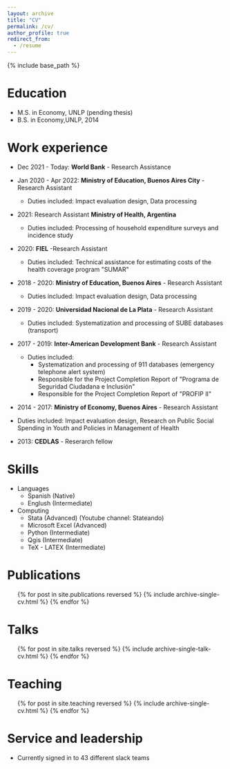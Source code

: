 ```yaml
---
layout: archive
title: "CV"
permalink: /cv/
author_profile: true
redirect_from:
  - /resume
---
```


{% include base_path %}

Education
======
* M.S. in Economy, UNLP (pending thesis)
* B.S. in Economy,UNLP, 2014

Work experience
======
* Dec 2021 - Today: **World Bank** - Research Assistance 



* Jan 2020 - Apr 2022: **Ministry of Education, Buenos Aires City** - Research Assistant
  * Duties included: Impact evaluation design, Data processing

* 2021: Research Assistant
**Ministry of Health, Argentina**
  * Duties included: Processing of household expenditure surveys and incidence study

* 2020: **FIEL** -Research Assistant
  * Duties included: Technical assistance for estimating costs of the health coverage program "SUMAR"

* 2018 - 2020: **Ministry of Education, Buenos Aires** - Research Assistant
  * Duties included: Impact evaluation design, Data processing

* 2019 - 2020: **Universidad Nacional de La Plata** - Research Assistant
  * Duties included: Systematization and processing of SUBE databases (transport)
 
* 2017 - 2019: **Inter-American Development Bank** - Research Assistant
  * Duties included:
    *  Systematization and processing of 911 databases (emergency telephone alert system)
    *  Responsible for the Project Completion Report of "Programa de Seguridad Ciudadana e Inclusión"
    *  Responsible for the Project Completion Report of "PROFIP II"

 * 2014 - 2017: **Ministry of Economy, Buenos Aires** - Research Assistant
  * Duties included: Impact evaluation design, Research on Public Social Spending in Youth and Policies in Management of Health

 * 2013: **CEDLAS** - Reserarch fellow

Skills
======
* Languages
  * Spanish (Native)
  * Englush (Intermediate)
* Computing
  * Stata (Advanced) (Youtube channel: Stateando)
  * Microsoft Excel (Advanced)
  * Python (Intermediate)
  * Qgis (Intermediate)
  * TeX - LATEX (Intermediate)


Publications
======
  <ul>{% for post in site.publications reversed %}
    {% include archive-single-cv.html %}
  {% endfor %}</ul>
  
Talks
======
  <ul>{% for post in site.talks reversed %}
    {% include archive-single-talk-cv.html  %}
  {% endfor %}</ul>
  
Teaching
======
  <ul>{% for post in site.teaching reversed %}
    {% include archive-single-cv.html %}
  {% endfor %}</ul>
  
Service and leadership
======
* Currently signed in to 43 different slack teams
